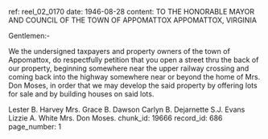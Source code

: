 ref: reel_02_0170
date: 1946-08-28
content: TO THE HONORABLE MAYOR AND COUNCIL OF THE TOWN OF APPOMATTOX APPOMATTOX, VIRGINIA

Gentlemen:-

We the undersigned taxpayers and property owners of the town of Appomattox, do respectfully petition that you open a street thru the back of our property, beginning somewhere near the upper railway crossing and coming back into the highway somewhere near or beyond the home of Mrs. Don Moses, in order that we may develop the said property by offering lots for sale and by building houses on said lots.

Lester B. Harvey
Mrs. Grace B. Dawson
Carlyn B. Dejarnette
S.J. Evans
Lizzie A. White
Mrs. Don Moses.
chunk_id: 19666
record_id: 686
page_number: 1


